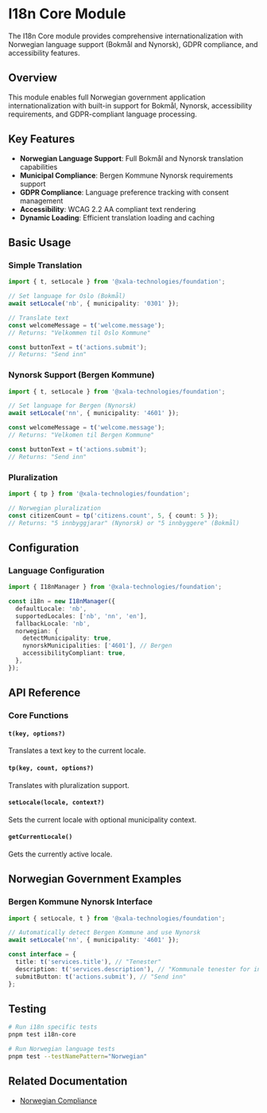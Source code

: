 # I18n Core Module

The I18n Core module provides comprehensive internationalization with Norwegian language support (Bokmål and Nynorsk), GDPR compliance, and accessibility features.

## Overview

This module enables full Norwegian government application internationalization with built-in support for Bokmål, Nynorsk, accessibility requirements, and GDPR-compliant language processing.

## Key Features

- **Norwegian Language Support**: Full Bokmål and Nynorsk translation capabilities
- **Municipal Compliance**: Bergen Kommune Nynorsk requirements support
- **GDPR Compliance**: Language preference tracking with consent management
- **Accessibility**: WCAG 2.2 AA compliant text rendering
- **Dynamic Loading**: Efficient translation loading and caching

## Basic Usage

### Simple Translation

```typescript
import { t, setLocale } from '@xala-technologies/foundation';

// Set language for Oslo (Bokmål)
await setLocale('nb', { municipality: '0301' });

// Translate text
const welcomeMessage = t('welcome.message');
// Returns: "Velkommen til Oslo Kommune"

const buttonText = t('actions.submit');
// Returns: "Send inn"
```

### Nynorsk Support (Bergen Kommune)

```typescript
import { t, setLocale } from '@xala-technologies/foundation';

// Set language for Bergen (Nynorsk)
await setLocale('nn', { municipality: '4601' });

const welcomeMessage = t('welcome.message');
// Returns: "Velkomen til Bergen Kommune"

const buttonText = t('actions.submit');
// Returns: "Send inn"
```

### Pluralization

```typescript
import { tp } from '@xala-technologies/foundation';

// Norwegian pluralization
const citizenCount = tp('citizens.count', 5, { count: 5 });
// Returns: "5 innbyggjarar" (Nynorsk) or "5 innbyggere" (Bokmål)
```

## Configuration

### Language Configuration

```typescript
import { I18nManager } from '@xala-technologies/foundation';

const i18n = new I18nManager({
  defaultLocale: 'nb',
  supportedLocales: ['nb', 'nn', 'en'],
  fallbackLocale: 'nb',
  norwegian: {
    detectMunicipality: true,
    nynorskMunicipalities: ['4601'], // Bergen
    accessibilityCompliant: true,
  },
});
```

## API Reference

### Core Functions

#### `t(key, options?)`

Translates a text key to the current locale.

#### `tp(key, count, options?)`

Translates with pluralization support.

#### `setLocale(locale, context?)`

Sets the current locale with optional municipality context.

#### `getCurrentLocale()`

Gets the currently active locale.

## Norwegian Government Examples

### Bergen Kommune Nynorsk Interface

```typescript
import { setLocale, t } from '@xala-technologies/foundation';

// Automatically detect Bergen Kommune and use Nynorsk
await setLocale('nn', { municipality: '4601' });

const interface = {
  title: t('services.title'), // "Tenester"
  description: t('services.description'), // "Kommunale tenester for innbyggjarar"
  submitButton: t('actions.submit'), // "Send inn"
};
```

## Testing

```bash
# Run i18n specific tests
pnpm test i18n-core

# Run Norwegian language tests
pnpm test --testNamePattern="Norwegian"
```

## Related Documentation

- [Norwegian Compliance](../../compliance/norwegian-compliance.md)

